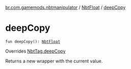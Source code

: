 [br.com.gamemods.nbtmanipulator](../index.md) / [NbtFloat](index.md) / [deepCopy](./deep-copy.md)

# deepCopy

`fun deepCopy(): `[`NbtFloat`](index.md)

Overrides [NbtTag.deepCopy](../-nbt-tag/deep-copy.md)

Returns a new wrapper with the current value.

